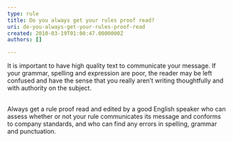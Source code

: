 ```yaml
---
type: rule
title: Do you always get your rules proof read?
uri: do-you-always-get-your-rules-proof-read
created: 2010-03-19T01:00:47.0000000Z
authors: []

---
```



It is important to have high quality text to communicate your message. If your grammar, spelling and expression are poor, the reader may be left confused and have the sense that you really aren’t writing thoughtfully and with authority on the subject.



<br>Always get a rule proof read and edited by a good English speaker who can assess whether or not your rule communicates its message and conforms to company standards, and who can find any errors in spelling, grammar and punctuation.

